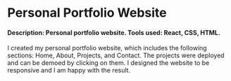 # Personal Portfolio Website

#### Description: Personal portfolio website. Tools used: React, CSS, HTML.

I created my personal portfolio website, which includes the following sections: Home, About, Projects, and Contact. The projects were deployed and can be demoed by clicking on them. I designed the website to be responsive and I am happy with the result.
